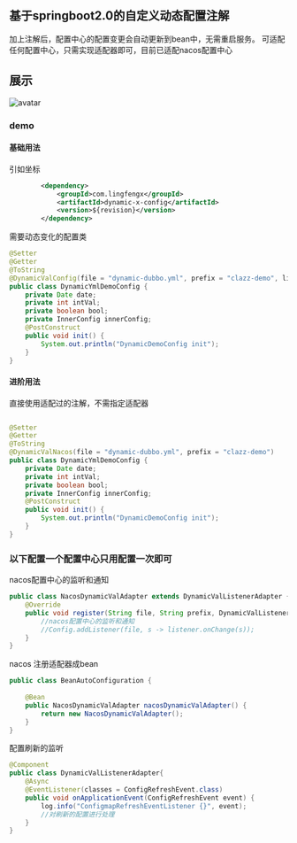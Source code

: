 ## 基于springboot2.0的自定义动态配置注解
加上注解后，配置中心的配置变更会自动更新到bean中，无需重启服务。
可适配任何配置中心，只需实现适配器即可，目前已适配nacos配置中心

## 展示
![avatar](show.gif)

### demo
#### 基础用法
引如坐标
```xml
        <dependency>
            <groupId>com.lingfengx</groupId>
            <artifactId>dynamic-x-config</artifactId>
            <version>${revision}</version>
        </dependency>
```
需要动态变化的配置类
```java
@Setter
@Getter
@ToString
@DynamicValConfig(file = "dynamic-dubbo.yml", prefix = "clazz-demo", listener = NacosDynamicValAdapter.class)
public class DynamicYmlDemoConfig {
    private Date date;
    private int intVal;
    private boolean bool;
    private InnerConfig innerConfig;
    @PostConstruct
    public void init() {
        System.out.println("DynamicDemoConfig init");
    }
}
```

#### 进阶用法
直接使用适配过的注解，不需指定适配器
```java

@Setter
@Getter
@ToString
@DynamicValNacos(file = "dynamic-dubbo.yml", prefix = "clazz-demo")
public class DynamicYmlDemoConfig {
    private Date date;
    private int intVal;
    private boolean bool;
    private InnerConfig innerConfig;
    @PostConstruct
    public void init() {
        System.out.println("DynamicDemoConfig init");
    }
}
```

### 以下配置一个配置中心只用配置一次即可
nacos配置中心的监听和通知
```java
public class NacosDynamicValAdapter extends DynamicValListenerAdapter {
    @Override
    public void register(String file, String prefix, DynamicValListener listener) {
        //nacos配置中心的监听和通知
        //Config.addListener(file, s -> listener.onChange(s));
    }
}
```
nacos 注册适配器成bean
```java
public class BeanAutoConfiguration {
    
    @Bean
    public NacosDynamicValAdapter nacosDynamicValAdapter() {
        return new NacosDynamicValAdapter();
    }
}
```

配置刷新的监听
```java
@Component
public class DynamicValListenerAdapter{
    @Async
    @EventListener(classes = ConfigRefreshEvent.class)
    public void onApplicationEvent(ConfigRefreshEvent event) {
        log.info("ConfigmapRefreshEventListener {}", event);
        //对刷新的配置进行处理
    }
}
```
